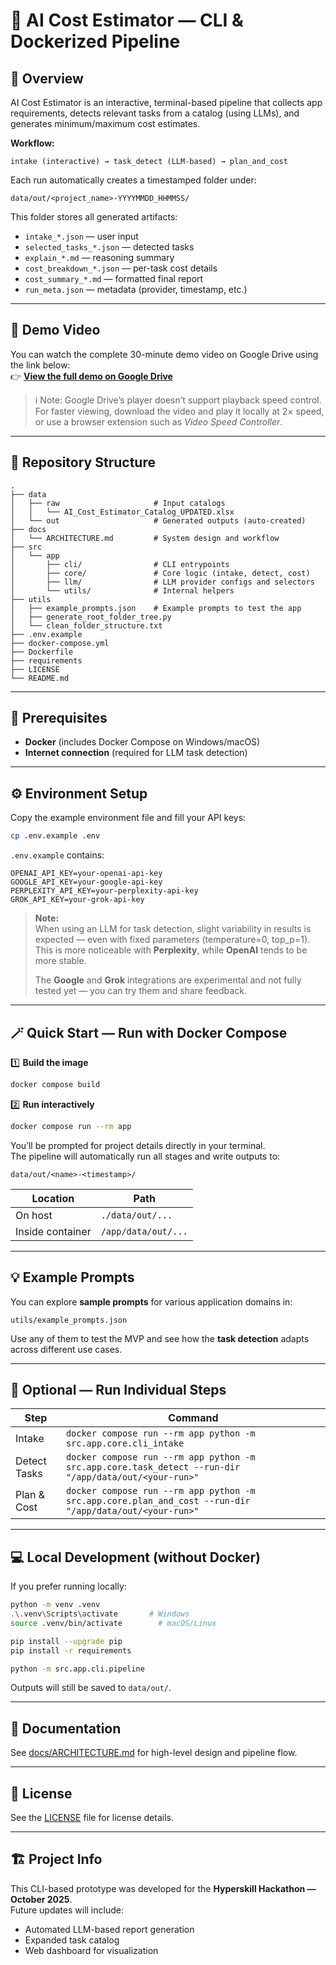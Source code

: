# 🧠 AI Cost Estimator — CLI & Dockerized Pipeline

## 🚀 Overview

AI Cost Estimator is an interactive, terminal-based pipeline that collects app requirements, detects relevant tasks from a catalog (using LLMs), and generates minimum/maximum cost estimates.

**Workflow:**
```
intake (interactive) → task_detect (LLM-based) → plan_and_cost
```

Each run automatically creates a timestamped folder under:
```
data/out/<project_name>-YYYYMMDD_HHMMSS/
```

This folder stores all generated artifacts:
- `intake_*.json` — user input
- `selected_tasks_*.json` — detected tasks
- `explain_*.md` — reasoning summary
- `cost_breakdown_*.json` — per-task cost details
- `cost_summary_*.md` — formatted final report
- `run_meta.json` — metadata (provider, timestamp, etc.)

---
## 🎥 Demo Video

You can watch the complete 30-minute demo video on Google Drive using the link below:  
👉 **[View the full demo on Google Drive](https://drive.google.com/file/d/1R5a-CEUYsN_agAPOhq_4JV1Nux45H4XW/view?usp=sharing)**

> ℹ️ Note: Google Drive’s player doesn’t support playback speed control.  
> For faster viewing, download the video and play it locally at 2× speed,  
> or use a browser extension such as *Video Speed Controller*.
---
## 📂 Repository Structure
```
.
├── data
│   ├── raw                     # Input catalogs
│   │   └── AI_Cost_Estimator_Catalog_UPDATED.xlsx
│   └── out                     # Generated outputs (auto-created)
├── docs
│   └── ARCHITECTURE.md         # System design and workflow
├── src
│   └── app
│       ├── cli/                # CLI entrypoints
│       ├── core/               # Core logic (intake, detect, cost)
│       ├── llm/                # LLM provider configs and selectors
│       └── utils/              # Internal helpers
├── utils
│   ├── example_prompts.json    # Example prompts to test the app
│   ├── generate_root_folder_tree.py
│   └── clean_folder_structure.txt
├── .env.example
├── docker-compose.yml
├── Dockerfile
├── requirements
├── LICENSE
└── README.md
```

---

## 🧰 Prerequisites

- **Docker** (includes Docker Compose on Windows/macOS)
- **Internet connection** (required for LLM task detection)

---

## ⚙️ Environment Setup

Copy the example environment file and fill your API keys:
```bash
cp .env.example .env
```

`.env.example` contains:
```dotenv
OPENAI_API_KEY=your-openai-api-key
GOOGLE_API_KEY=your-google-api-key
PERPLEXITY_API_KEY=your-perplexity-api-key
GROK_API_KEY=your-grok-api-key
```

> **Note:**  
> When using an LLM for task detection, slight variability in results is expected — even with fixed parameters (temperature=0, top_p=1).  
> This is more noticeable with **Perplexity**, while **OpenAI** tends to be more stable.  
>  
> The **Google** and **Grok** integrations are experimental and not fully tested yet — you can try them and share feedback.

---

## 🪄 Quick Start — Run with Docker Compose

1️⃣ **Build the image**
```bash
docker compose build
```

2️⃣ **Run interactively**
```bash
docker compose run --rm app
```

You’ll be prompted for project details directly in your terminal.  
The pipeline will automatically run all stages and write outputs to:
```
data/out/<name>-<timestamp>/
```

| Location         | Path                |
| ---------------- | ------------------- |
| On host          | `./data/out/...`    |
| Inside container | `/app/data/out/...` |

---

## 💡 Example Prompts

You can explore **sample prompts** for various application domains in:
```
utils/example_prompts.json
```

Use any of them to test the MVP and see how the **task detection** adapts across different use cases.

---

## 🧩 Optional — Run Individual Steps

| Step        | Command                                                                                                 |
| ------------ | ------------------------------------------------------------------------------------------------------- |
| Intake       | `docker compose run --rm app python -m src.app.core.cli_intake`                                         |
| Detect Tasks | `docker compose run --rm app python -m src.app.core.task_detect --run-dir "/app/data/out/<your-run>"`   |
| Plan & Cost  | `docker compose run --rm app python -m src.app.core.plan_and_cost --run-dir "/app/data/out/<your-run>"` |

---

## 💻 Local Development (without Docker)

If you prefer running locally:

```bash
python -m venv .venv
.\.venv\Scripts\activate       # Windows
source .venv/bin/activate        # macOS/Linux

pip install --upgrade pip
pip install -r requirements

python -m src.app.cli.pipeline
```

Outputs will still be saved to `data/out/`.

---

## 📘 Documentation

See [docs/ARCHITECTURE.md](docs/ARCHITECTURE.md) for high-level design and pipeline flow.

---

## 🪪 License

See the [LICENSE](LICENSE) file for license details.

---

## 🏗️ Project Info

This CLI-based prototype was developed for the **Hyperskill Hackathon — October 2025**.  
Future updates will include:
- Automated LLM-based report generation
- Expanded task catalog
- Web dashboard for visualization
